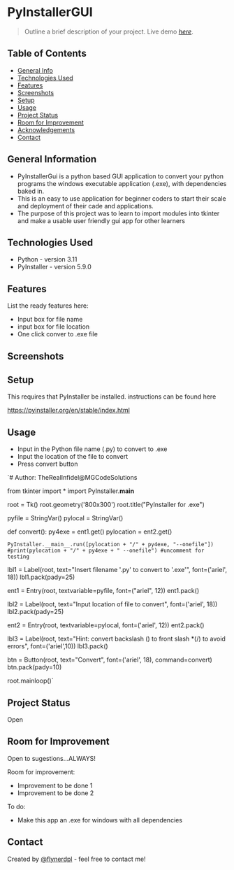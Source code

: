 # PyInstallerGUI
> Outline a brief description of your project.
> Live demo [_here_](https://www.example.com). <!-- If you have the project hosted somewhere, include the link here. -->

## Table of Contents
* [General Info](#general-information)
* [Technologies Used](#technologies-used)
* [Features](#features)
* [Screenshots](#screenshots)
* [Setup](#setup)
* [Usage](#usage)
* [Project Status](#project-status)
* [Room for Improvement](#room-for-improvement)
* [Acknowledgements](#acknowledgements)
* [Contact](#contact)
<!-- * [License](#license) -->


## General Information
- PyInstallerGui is a python based GUI application to convert your python programs the windows executable application (.exe), with dependencies baked in.
- This is an easy to use application for beginner coders to start their scale and deployment of their cade and applications.
- The purpose of this project was to learn to import modules into tkinter and make a usable user friendly gui app for other learners
<!-- You don't have to answer all the questions - just the ones relevant to your project. -->


## Technologies Used
- Python - version 3.11
- PyInstaller - version 5.9.0



## Features
List the ready features here:
- Input box for file name
- input box for file location
- One click conver to .exe file


## Screenshots
<!--[Example screenshot](./img/screenshot.png)-->
<!-- If you have screenshots you'd like to share, include them here. -->


## Setup
This requires that PyInstaller be installed. instructions can be found here 

https://pyinstaller.org/en/stable/index.html

<!--Proceed to describe how to install / setup one's local environment / get started with the project.-->


## Usage
- Input in the Python file name (.py) to convert to .exe
- Input the location of the file to convert
- Press convert button

`# Author: TheRealInfidel@MGCodeSolutions

from tkinter import *
import PyInstaller.__main__

root = Tk()
root.geometry('800x300')
root.title("PyInstaller for .exe")

pyfile = StringVar()
pylocal = StringVar()

def convert():
    py4exe = ent1.get()
    pylocation = ent2.get()
   
    PyInstaller.__main__.run([pylocation + "/" + py4exe, "--onefile"])
    #print(pylocation + "/" + py4exe + " --onefile") #uncomment for testing

lbl1 = Label(root, text="Insert filename '.py' to convert to '.exe'", font=('ariel', 18))
lbl1.pack(pady=25)

ent1 = Entry(root, textvariable=pyfile, font=("ariel", 12))
ent1.pack()

lbl2 = Label(root, text="Input location of file to convert", font=('ariel', 18))
lbl2.pack(pady=25)

ent2 = Entry(root, textvariable=pylocal, font=('ariel', 12))
ent2.pack()


lbl3 = Label(root, text="Hint: convert backslash (\) to front slash *(/) to avoid errors", font=('ariel',10))
lbl3.pack()

btn = Button(root, text="Convert", font=('ariel', 18), command=convert)
btn.pack(pady=10)

root.mainloop()`


## Project Status
Open


## Room for Improvement
Open to sugestions...ALWAYS!

Room for improvement:
- Improvement to be done 1
- Improvement to be done 2

To do:
- Make this app an .exe for windows with all dependencies


## Contact
Created by [@flynerdpl](https://www.flynerd.pl/) - feel free to contact me!


<!-- Optional -->
<!-- ## License -->
<!-- This project is open source and available under the [... License](). -->

<!-- You don't have to include all sections - just the one's relevant to your project -->
